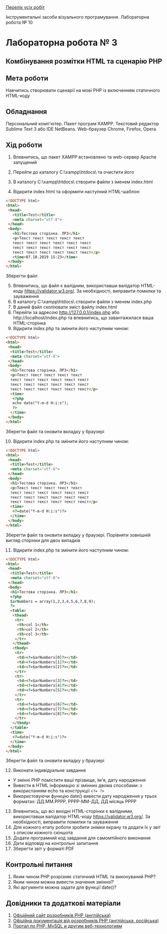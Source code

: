 [Перелік усіх робіт](README.md)

Інструментальні засоби візуального програмування. Лабораторна робота № 10

# Лабораторна робота № 3

## Комбінування розмітки HTML та сценарію PHP

## Мета роботи

Навчитись створювати сценарії на мові РНР із включенням статичного HTML-коду

## Обладнання

Персональний комп'ютер. Пакет програм XAMPP. Текстовий редактор Sublime Text 3 або IDE NetBeans. Web-браузер Chrome, Firefox, Opera

## Хід роботи

1. Впевнитись, що пакет XAMPP встановлено та web-сервер Apache запущений
2. Перейти до каталогу C:\xampp\htdocs\ та очистити його
3. В каталогу C:\xampp\htdocs\ створити файли з іменем index.html

4. Відкрити index.html та оформити наступний HTML-шаблон:
```html
<!DOCTYPE html>
<html>
 <head>
   <title>Test</title>
   <meta charset="utf-8">
 </head>
 <body>
   <h1>Тестова сторінка. ЛР3</h1>
   <p>Текст текст текст текст текст 
   текст текст текст текст текст текст 
   текст текст текст текст текст текст 
   текст текст текст текст текст текст</p>
   <time>07.10.2019 15:23</time>
 </body>
</html>
```
Зберегти файл

5. Впевнитись, що файл є валідним, використавши валідатор HTML-коду https://validator.w3.org/. За необхідності, виправити помилки та зауваження
6. В каталогу C:\xampp\htdocs\ створити файли з іменем index.php
7. В даний файл скопіювати зміст файлу index.html
8. Перейти за адресою http://127.0.0.1/index.php або http://localhost/index.php та впевнитись, що завантажилася ваша HTML-сторінка
9. Відкрити index.php та змінити його наступним чином:
```html
<!DOCTYPE html>
<html>
 <head>
  <title>Test</title>
  <meta charset="utf-8">
 </head>
 <body>
  <h1>Тестова сторінка. ЛР3</h1>
  <p>Текст текст текст текст текст 
  текст текст текст текст текст текст 
  текст текст текст текст текст текст 
  текст текст текст текст текст текст</p>
  <time>
   <?php
   echo date("Y-m-d H:i:s");
   ?>
  </time>
 </body>
</html>
```
Зберегти файл та оновити вкладку у браузері

10. Відкрити index.php та змінити його наступним чином:
```html
<!DOCTYPE html>
<html>
 <head>
  <title>Test</title>
  <meta charset="utf-8">
 </head>
 <body>
  <h1>Тестова сторінка. ЛР3</h1>
  <p>Текст текст текст текст текст 
  текст текст текст текст текст текст 
  текст текст текст текст текст текст 
  текст текст текст текст текст текст</p>
  <time>
   <?=date("Y-m-d H:i:s")?>
  </time>
 </body>
</html>
```
Зберегти файл та оновити вкладку у браузері. Порівняти зовнішній вигляд сторінки для двох випадків

11. Відкрити index.php та змінити його наступним чином:
```html
<!DOCTYPE html>
<html>
 <head>
  <title>Test</title>
  <meta charset="utf-8">
 </head>
 <body>
  <h1>Тестова сторінка. ЛР3</h1>
  <?php
  $arNumbers = array(1,2,3,4,5,6,7,8,9);
  ?>
  <table>
   <thead>
    <tr>
     <th>col 1</th>
     <th>col 2</th>
     <th>col 3</th>
    </tr>
   </thead>
   <tbody>
    <tr>
     <td><?=$arNumbers[0]?></td>
     <td><?=$arNumbers[1]?></td>
     <td><?=$arNumbers[2]?></td>
    </tr>
    <tr>
     <td><?=$arNumbers[3]?></td>
     <td><?=$arNumbers[4]?></td>
     <td><?=$arNumbers[5]?></td>
    </tr>
    <tr>
     <td><?=$arNumbers[6]?></td>
     <td><?=$arNumbers[7]?></td>
     <td><?=$arNumbers[8]?></td>
    </tr>
   </tbody>
  </table>
  <time>
   <?=date("Y-m-d H:i:s")?>
  </time>
 </body>
</html>
```
Зберегти файл та оновити вкладку у браузері

12. Виконати індивідуальне завдання
  + У змінні РНР помістити ваші прізвище, ім'я, дату народження
  + Вивести в HTML інформацію зі змінних двома способами: з використанням echo та конструкції ```<?= ?>```
  + Використовуючи функцію date() вивести дату народження у трьох форматах: ДД.ММ.РРРР, РРРР-ММ-ДД, ДД місяць РРРР
13. Впевнитись, що всі вихідні HTML-сторінки є валідними, використавши валідатор HTML-коду https://validator.w3.org/. За необхідності, виправити помилки та зауваження
14. Для кожного етапу роботи зробити знімки екрану та додати їх у звіт з описом кожного скіншота
15. Додати програмний код завдання для самомтійного виконання
16. Дати відповіді на контрольні запитання
17. Зберегти звіт у форматі PDF

## Контрольні питання
1. Яким чином РНР розрізняє статичний HTML та виконуваний PHP?
2. Яким чином можна вивести значення змінної?
3. Які аргументи можна задати для функції date()?

## Довідники та додаткові матеріали
1. [Офіційний сайт розробників PHP (англійська)](https://www.php.net/)
2. [Офіційна документація від розробників PHP (англійська, російська)](https://www.php.net/docs.php)
3. [Портал по PHP, MySQL и другим веб-технологиям](http://www.php.su/)
